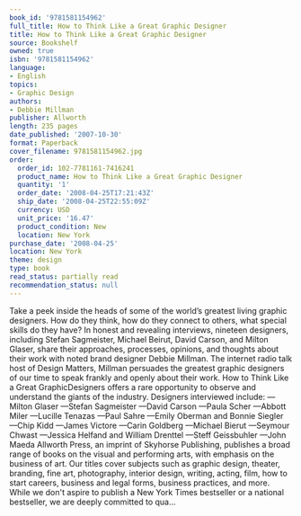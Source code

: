 ```yaml
---
book_id: '9781581154962'
full_title: How to Think Like a Great Graphic Designer
title: How to Think Like a Great Graphic Designer
source: Bookshelf
owned: true
isbn: '9781581154962'
language:
- English
topics:
- Graphic Design
authors:
- Debbie Millman
publisher: Allworth
length: 235 pages
date_published: '2007-10-30'
format: Paperback
cover_filename: 9781581154962.jpg
order:
  order_id: 102-7781161-7416241
  product_name: How to Think Like a Great Graphic Designer
  quantity: '1'
  order_date: '2008-04-25T17:21:43Z'
  ship_date: '2008-04-25T22:55:09Z'
  currency: USD
  unit_price: '16.47'
  product_condition: New
  location: New York
purchase_date: '2008-04-25'
location: New York
theme: design
type: book
read_status: partially read
recommendation_status: null
---
```

Take a peek inside the heads of some of the world’s greatest living graphic designers. How do they think, how do they connect to others, what special skills do they have? In honest and revealing interviews, nineteen designers, including Stefan Sagmeister, Michael Beirut, David Carson, and Milton Glaser, share their approaches, processes, opinions, and thoughts about their work with noted brand designer Debbie Millman. The internet radio talk host of Design Matters, Millman persuades the greatest graphic designers of our time to speak frankly and openly about their work. How to Think Like a Great GraphicDesigners offers a rare opportunity to observe and understand the giants of the industry. Designers interviewed include: —Milton Glaser —Stefan Sagmeister —David Carson —Paula Scher —Abbott Miler —Lucille Tenazas —Paul Sahre —Emily Oberman and Bonnie Siegler —Chip Kidd —James Victore —Carin Goldberg —Michael Bierut —Seymour Chwast —Jessica Helfand and William Drenttel —Steff Geissbuhler —John Maeda
Allworth Press, an imprint of Skyhorse Publishing, publishes a broad range of books on the visual and performing arts, with emphasis on the business of art. Our titles cover subjects such as graphic design, theater, branding, fine art, photography, interior design, writing, acting, film, how to start careers, business and legal forms, business practices, and more. While we don't aspire to publish a New York Times bestseller or a national bestseller, we are deeply committed to qua...
